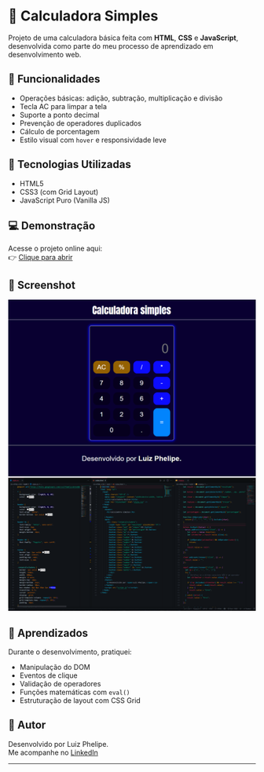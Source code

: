 # 📱 Calculadora Simples

Projeto de uma calculadora básica feita com **HTML**, **CSS** e **JavaScript**, desenvolvida como parte do meu processo de aprendizado em desenvolvimento web.

## 🔧 Funcionalidades

- Operações básicas: adição, subtração, multiplicação e divisão
- Tecla AC para limpar a tela
- Suporte a ponto decimal
- Prevenção de operadores duplicados
- Cálculo de porcentagem
- Estilo visual com `hover` e responsividade leve

## 🎯 Tecnologias Utilizadas

- HTML5
- CSS3 (com Grid Layout)
- JavaScript Puro (Vanilla JS)

## 💻 Demonstração

Acesse o projeto online aqui:  
👉 [Clique para abrir](https://luizphelipe02.github.io/Calculadora-Basica/)

## 📸 Screenshot

![Calculadora](./assets/calculadora.png)
![Codigo](./assets/codigo.png)

## 🧠 Aprendizados

Durante o desenvolvimento, pratiquei:

- Manipulação do DOM
- Eventos de clique
- Validação de operadores
- Funções matemáticas com `eval()`
- Estruturação de layout com CSS Grid

## 👤 Autor

Desenvolvido por Luiz Phelipe.  
Me acompanhe no [LinkedIn](www.linkedin.com/in/luiz-phelipe-80a1932b0)

---
